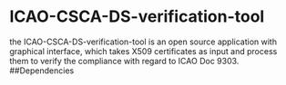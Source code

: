# ICAO-CSCA-DS-verification-tool

the ICAO-CSCA-DS-verification-tool is an open source application with graphical interface, which takes X509 certificates as input and process them to verify the compliance with regard to ICAO Doc 9303. 
##Dependencies
